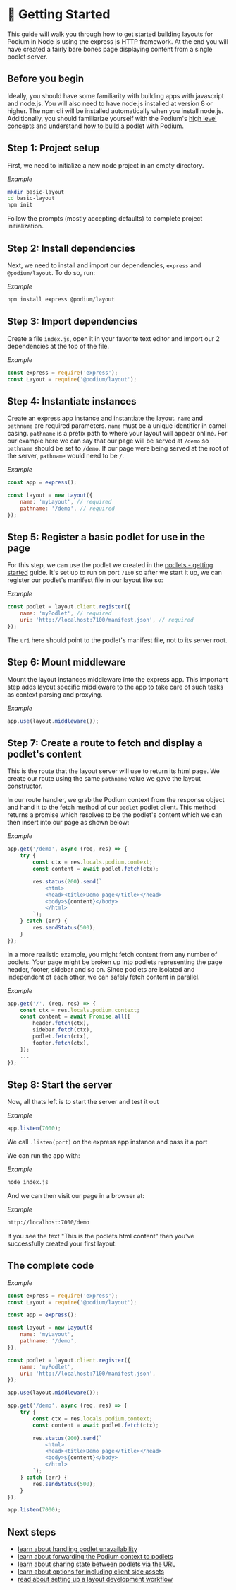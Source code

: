# 🚀 Getting Started

This guide will walk you through how to get started building layouts for Podium in Node
js using the express js HTTP framework. At the end you will have created a fairly bare bones page displaying content from a single podlet server.

## Before you begin

Ideally, you should have some familiarity with building apps with javascript and
node.js. You will also need to have node.js installed at version 8 or higher.
The npm cli will be installed automatically when you install node.js. Additionally, you should familiarize yourself with the Podium's [high level concepts](/docs/podium/conceptual_overview.html) and understand [how to build a podlet](/docs/podlets/getting_started.html) with Podium.

## Step 1: Project setup

First, we need to initialize a new node project in an empty directory.

_Example_

```bash
mkdir basic-layout
cd basic-layout
npm init
```

Follow the prompts (mostly accepting defaults) to complete project
initialization.

## Step 2: Install dependencies

Next, we need to install and import our dependencies, `express` and
`@podium/layout`. To do so, run:

_Example_

```bash
npm install express @podium/layout
```

## Step 3: Import dependencies

Create a file `index.js`, open it in your favorite text editor and import our 2 dependencies at the top of the file.

_Example_

```js
const express = require('express');
const Layout = require('@podium/layout');
```

## Step 4: Instantiate instances

Create an express app instance and instantiate the layout. `name` and `pathname` are required parameters. `name` must be a unique identifier in camel casing. `pathname` is a prefix path to where your layout will appear online. For our example here we can say that our page will be served at `/demo` so `pathname` should be set to `/demo`. If our page were being served at the root of the server, `pathname` would need to be `/`.

_Example_

```js
const app = express();

const layout = new Layout({
    name: 'myLayout', // required
    pathname: '/demo', // required
});
```

## Step 5: Register a basic podlet for use in the page

For this step, we can use the podlet we created in the [podlets - getting started](/docs/podlets/getting_started.html) guide. It's set up to run on port `7100` so after we start it up, we can register our podlet's manifest file in our layout like so:

_Example_

```js
const podlet = layout.client.register({
    name: 'myPodlet', // required
    uri: 'http://localhost:7100/manifest.json', // required
});
```

The `uri` here should point to the podlet's manifest file, not to its server root.

## Step 6: Mount middleware

Mount the layout instances middleware into the express app. This important step adds layout specific middleware to the app to take care of such tasks as context parsing and proxying.

_Example_

```js
app.use(layout.middleware());
```

## Step 7: Create a route to fetch and display a podlet's content

This is the route that the layout server will use to return its html page. We create our route using the same `pathname` value we gave the layout constructor.

In our route handler, we grab the Podium context from the response object and hand it to the fetch method of our `podlet` podlet client. This method returns a promise which resolves to be the podlet's content which we can then insert into our page as shown below:

_Example_

```js
app.get('/demo', async (req, res) => {
    try {
        const ctx = res.locals.podium.context;
        const content = await podlet.fetch(ctx);

        res.status(200).send(`
            <html>
            <head><title>Demo page</title></head>
            <body>${content}</body>
            </html>
        `);
    } catch (err) {
        res.sendStatus(500);
    }
});
```

In a more realistic example, you might fetch content from any number of podlets. Your page might be broken up into podlets representing the page header, footer, sidebar and so on. Since podlets are isolated and independent of each other, we can safely fetch content in parallel.

_Example_

```js
app.get('/', (req, res) => {
    const ctx = res.locals.podium.context;
    const content = await Promise.all([
        header.fetch(ctx),
        sidebar.fetch(ctx),
        podlet.fetch(ctx),
        footer.fetch(ctx),
    ]);
    ...
});
```

## Step 8: Start the server

Now, all thats left is to start the server and test it out

_Example_

```js
app.listen(7000);
```

We call `.listen(port)` on the express app instance and pass it a port

We can run the app with:

_Example_

```bash
node index.js
```

And we can then visit our page in a browser at:

_Example_

```bash
http://localhost:7000/demo
```

If you see the text "This is the podlets html content" then you've successfully created your first layout.

## The complete code

_Example_

```js
const express = require('express');
const Layout = require('@podium/layout');

const app = express();

const layout = new Layout({
    name: 'myLayout',
    pathname: '/demo',
});

const podlet = layout.client.register({
    name: 'myPodlet',
    uri: 'http://localhost:7100/manifest.json',
});

app.use(layout.middleware());

app.get('/demo', async (req, res) => {
    try {
        const ctx = res.locals.podium.context;
        const content = await podlet.fetch(ctx);

        res.status(200).send(`
            <html>
            <head><title>Demo page</title></head>
            <body>${content}</body>
            </html>
        `);
    } catch (err) {
        res.sendStatus(500);
    }
});

app.listen(7000);
```

## Next steps

-   [learn about handling podlet unavailability](/docs/layouts/unavailable_podlets.html)
-   [learn about forwarding the Podium context to podlets](/docs/layouts/context.html)
-   [learn about sharing state between podlets via the URL](/docs/layouts/sharing_state.html)
-   [learn about options for including client side assets](/docs/layouts/assets.html)
-   [read about setting up a layout development workflow](/docs/layouts/local_development.html)
